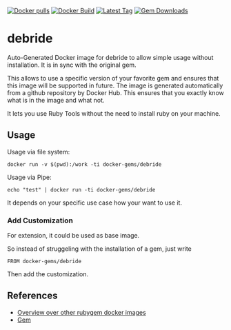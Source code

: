 [![Docker pulls](https://img.shields.io/docker/pulls/rubygem/debride.svg)](https://hub.docker.com/r/rubygem/debride/)
[![Docker Build](https://img.shields.io/docker/automated/rubygem/debride.svg)](https://hub.docker.com/r/rubygem/debride/)
[![Latest Tag](https://img.shields.io/github/tag/docker-rubygem/debride.svg)](https://hub.docker.com/r/rubygem/debride/)
[![Gem Downloads](https://img.shields.io/gem/dt/debride.svg)](https://rubygems.org/gems/debride/)
# debride

Auto-Generated Docker image for debride to allow simple usage without installation.
It is in sync with the original gem.

This allows to use a specific version of your favorite gem and ensures that this image will be supported in future.
The image is generated automatically from a github repository by Docker Hub.
This ensures that you exactly know what is in the image and what not.

It lets you use Ruby Tools without the need to install ruby on your machine.

## Usage

Usage via file system:

`docker run -v $(pwd):/work -ti docker-gems/debride`

Usage via Pipe:

`echo "test" | docker run -ti docker-gems/debride`

It depends on your specific use case how your want to use it.

### Add Customization

For extension, it could be used as base image.

So instead of struggeling with the installation of a gem, just write

`FROM docker-gems/debride`

Then add the customization.

## References

 - [Overview over other rubygem docker images](https://github.com/thinkbot/docker-rubygem)
 - [Gem](https://rubygems.org/gems/debride/)
